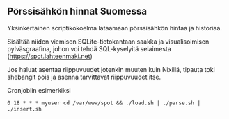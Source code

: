Pörssisähkön hinnat Suomessa
----------------------------

Yksinkertainen scriptikokoelma lataamaan pörssisähkön hintaa ja historiaa.

Sisältää niiden viemisen SQLite-tietokantaan saakka ja visualisoimisen pylväsgraafina, johon voi tehdä SQL-kyselyitä selaimesta (https://spot.lahteenmaki.net)

Jos haluat asentaa riippuvuudet jotenkin muuten kuin Nixillä, tipauta toki shebangit pois ja asenna tarvittavat riippuvuudet itse.

Cronjobiin esimerkiksi
```
0 18 * * * myuser cd /var/www/spot && ./load.sh | ./parse.sh | ./insert.sh
```
